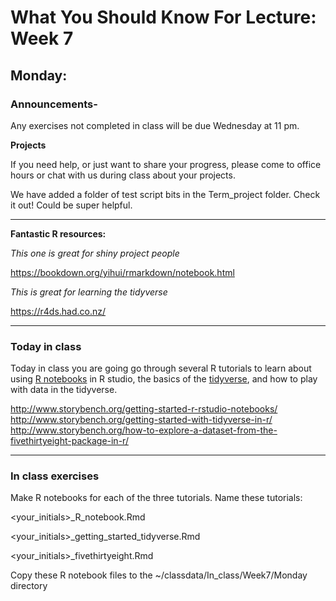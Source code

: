 # What You Should Know For Lecture: Week 7

## Monday:

### Announcements-

Any exercises not completed in class will be due Wednesday at 11 pm.

__Projects__

If you need help, or just want to share your progress, please come to office hours or chat with us during class about your projects.

We have added a folder of test script bits in the Term_project folder.  Check it out!  Could be super helpful.

---

__Fantastic R resources:__

_This one is great for shiny project people_

https://bookdown.org/yihui/rmarkdown/notebook.html

_This is great for learning the tidyverse_

https://r4ds.had.co.nz/

---
### Today in class

Today in class you are going go through several R tutorials to learn about using [R notebooks](https://bookdown.org/yihui/rmarkdown/notebook.html) in R studio, the basics of the [tidyverse](https://r4ds.had.co.nz/), and how to play with data in the tidyverse.

http://www.storybench.org/getting-started-r-rstudio-notebooks/
http://www.storybench.org/getting-started-with-tidyverse-in-r/
http://www.storybench.org/how-to-explore-a-dataset-from-the-fivethirtyeight-package-in-r/

---
### In class exercises

Make R notebooks for each of the three tutorials.  Name these tutorials:

<your_initials>\_R_notebook.Rmd

<your_initials>\_getting_started_tidyverse.Rmd

<your_initials>\_fivethirtyeight.Rmd

Copy these R notebook files to the ~/classdata/In_class/Week7/Monday directory
